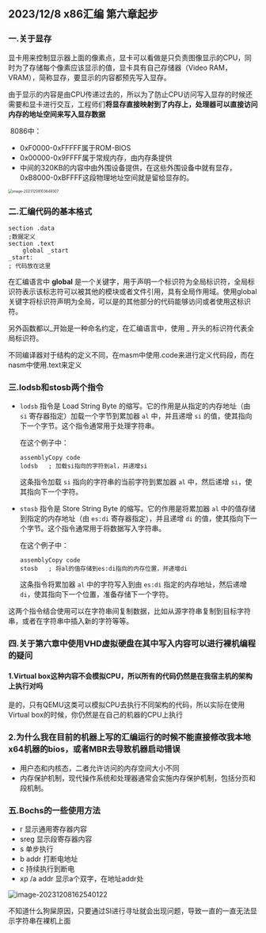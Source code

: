 ## 2023/12/8 x86汇编 第六章起步

### 一.关于显存

​	显卡用来控制显示器上面的像素点，显卡可以看做是只负责图像显示的CPU，同时为了存储每个像素应该显示的值，显卡具有自己存储器（Video RAM，VRAM），简称显存，要显示的内容都预先写入显存。

​	由于显示的内容是由CPU传递过去的，所以为了防止CPU访问写入显存的时候还需要和显卡进行交互，工程师们**将显存直接映射到了内存上，处理器可以直接访问内存的地址空间来写入显存数据**

​	8086中：

- 0xF0000-0xFFFFF属于ROM-BIOS
- 0x00000-0x9FFFF属于常规内存，由内存条提供
- 中间的320KB的内容中由外围设备提供，在这些外围设备中就有显存，0xB8000-0xBFFFF这段物理地址空间就是留给显存的。

<img src="https://typora-oldoldcoder.oss-cn-hangzhou.aliyuncs.com/img/image-20231208103649307.png" alt="image-20231208103649307" style="zoom:50%;" />

### 二.汇编代码的基本格式

~~~assembly
section .data
;数据定义
section .text
	global _start
_start:
; 代码放在这里
~~~

在汇编语言中 **global** 是一个关键字，用于声明一个标识符为全局标识符，全局标识符表示该标志符可以被其他的模块或者文件引用，具有全局作用域。使用global 关键字将标识符声明为全局，可以是的其他部分的代码能够访问或者使用这标识符。

另外函数都以_开始是一种命名约定，在汇编语言中，使用 _ 开头的标识符代表全局标识符。

不同编译器对于结构的定义不同，在masm中使用.code来进行定义代码段，而在nasm中使用.text来定义

### 三.lodsb和stosb两个指令

- `lodsb` 指令是 Load String Byte 的缩写。它的作用是从指定的内存地址（由 `si` 寄存器指定）加载一个字节到累加器 `al` 中，并且递增 `si` 的值，使其指向下一个字节。这个指令通常用于处理字符串。

  在这个例子中：

  ```
  assemblyCopy code
  lodsb   ; 加载si指向的字符到al，并递增si
  ```

  这条指令加载 `si` 指向的字符串的当前字符到累加器 `al` 中，然后递增 `si`，使其指向下一个字符。

- `stosb` 指令是 Store String Byte 的缩写。它的作用是将累加器 `al` 中的值存储到指定的内存地址（由 `es:di` 寄存器指定），并且递增 `di` 的值，使其指向下一个字节。这个指令通常用于将数据写入字符串。

  在这个例子中：

  ```
  assemblyCopy code
  stosb   ; 将al的值存储到es:di指向的内存位置，并递增di
  ```

  这条指令将累加器 `al` 中的字符写入到由 `es:di` 指定的内存地址，然后递增 `di`，使其指向下一个位置，准备存储下一个字符。

这两个指令结合使用可以在字符串间复制数据，比如从源字符串复制到目标字符串，或者在字符串中插入新的字符等等。

### 四.关于第六章中使用VHD虚拟硬盘在其中写入内容可以进行裸机编程的疑问

#### 1.Virtual box这种内容不会模拟CPU，所以所有的代码仍然是在我宿主机的架构上执行对吗

​	是的，只有QEMU这类可以模拟CPU去执行不同架构的代码，所以实际在使用Virtual box的时候，你仍然是在自己的机器的CPU上执行

### 2.为什么我在目前的机器上写的汇编运行的时候不能直接修改我本地x64机器的bios，或者MBR去导致机器启动错误

- 用户态和内核态，二者允许访问的内存空间大小不同
- 内存保护机制，现代操作系统和处理器通常会实施内存保护机制，包括分页和段机制。

### 五.Bochs的一些使用方法

- r 显示通用寄存器内容
- sreg 显示段寄存器内容
- s 单步执行
- b addr 打断电地址
- c 持续执行到断电
- xp /a addr 显示a个双字，在地址addr处

![image-20231208162540122](https://typora-oldoldcoder.oss-cn-hangzhou.aliyuncs.com/img/image-20231208162540122.png)

不知道什么狗屎原因，只要通过SI进行寻址就会出现问题，导致一直的一直无法显示字符串在裸机上面


